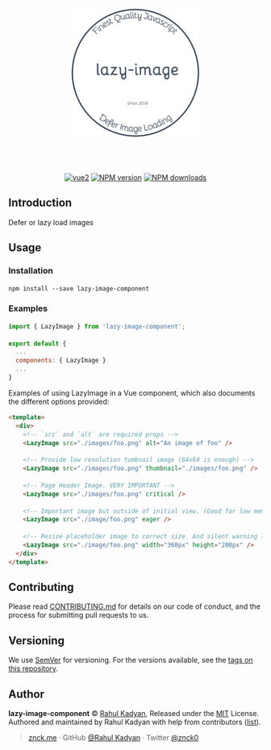 <div class="text-xs-center" align="center" style="margin: 20px">
  <img src="./logo.png" height="255" alt="lazy-image-component">
</div><br><br>

<div class="text-xs-center" align="center">

  [![vue2](https://img.shields.io/badge/vue-2.x-brightgreen.svg)](https://vuejs.org/)
  [![NPM version](https://img.shields.io/npm/v/lazy-image-component.svg?style=flat)](https://npmjs.com/package/lazy-image-component)
  [![NPM downloads](https://img.shields.io/npm/dm/lazy-image-component.svg?style=flat)](https://npmjs.com/package/lazy-image-component)

</div>

## Introduction

Defer or lazy load images

## Usage

### Installation

```shell
npm install --save lazy-image-component
```

### Examples

```js
import { LazyImage } from 'lazy-image-component';

export default {
  ...
  components: { LazyImage }
  ...
}
```

Examples of using LazyImage in a Vue component, which also
documents the different options provided:

```html
<template>
  <div>
    <!-- `src` and `alt` are required props -->
    <LazyImage src="./images/foo.png" alt="An image of foo" />

    <!-- Provide low resolution tumbnail image (64x64 is enough) -->
    <LazyImage src="./images/foo.png" thumbnail="./images/foo.png" />

    <!-- Page Header Image. VERY IMPORTANT -->
    <LazyImage src="./images/foo.png" critical />

    <!-- Important image but outside of initial view. (Good for low memory devices) -->
    <LazyImage src="./image/foo.png" eager />

    <!-- Resize placeholder image to correct size. And silent warning logs 😛  -->
    <LazyImage src="./image/foo.png" width="360px" height="200px" />
  </div>
</template>
```

## Contributing

Please read [CONTRIBUTING.md](CONTRIBUTING.md) for details on our code of conduct, and the process for submitting pull requests to us.

## Versioning

We use [SemVer](http://semver.org/) for versioning. For the versions available, see the [tags on this repository](https://github.com/znck/lazy-image-component/releases).

## Author

**lazy-image-component** © [Rahul Kadyan](https://github.com/znck), Released under the [MIT](./LICENSE) License.<br>
Authored and maintained by Rahul Kadyan with help from contributors ([list](https://github.com/znck/lazy-image-component-temp/contributors)).

> [znck.me](https://znck.me) · GitHub [@Rahul Kadyan](https://github.com/znck) · Twitter [@znck0](https://twitter.com/@znck0)
